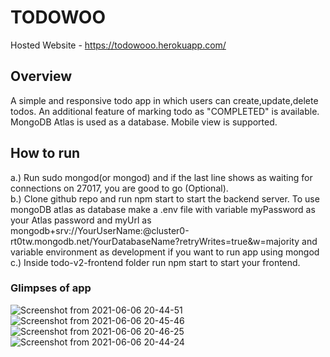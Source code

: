 # TODOWOO

Hosted Website - https://todowooo.herokuapp.com/

## Overview 
A simple and responsive todo app in which users can create,update,delete todos. An additional feature of marking todo as "COMPLETED" is available. MongoDB Atlas is used as a database. Mobile view is supported.

## How to run

  a.) Run sudo mongod(or mongod) and if the last line shows as waiting for connections on 27017, you are good to go (Optional).<br>
  b.) Clone github repo and run npm start to start the backend server. To use mongoDB atlas as database make a .env file with variable myPassword as your Atlas password and myUrl as mongodb+srv://YourUserName:<password>@cluster0-rt0tw.mongodb.net/YourDatabaseName?retryWrites=true&w=majority and variable environment as development if you want to run app using mongod<br>
  c.) Inside todo-v2-frontend folder run npm start to start your frontend.<br>
  

### Glimpses of app
  ![Screenshot from 2021-06-06 20-44-51](https://user-images.githubusercontent.com/60563310/120929856-5682a380-c708-11eb-8515-489f5b90eeb0.png)
![Screenshot from 2021-06-06 20-45-46](https://user-images.githubusercontent.com/60563310/120929915-98abe500-c708-11eb-96ac-875d32e00c9b.png)
  ![Screenshot from 2021-06-06 20-46-25](https://user-images.githubusercontent.com/60563310/120929932-b24d2c80-c708-11eb-90c5-dc1302dfc844.png)
  ![Screenshot from 2021-06-06 20-44-24](https://user-images.githubusercontent.com/60563310/120929951-cbee7400-c708-11eb-8e8b-f824f852afba.png)
